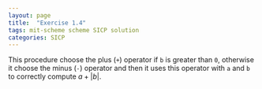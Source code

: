 ```yaml
---
layout: page
title:  "Exercise 1.4"
tags: mit-scheme scheme SICP solution
categories: SICP
---
```

This procedure choose the plus (`+`) operator if `b` is greater than `0`, otherwise it choose the minus (`-`) operator and then it uses this operator with `a` and `b` to correctly compute $a+|b|$.
